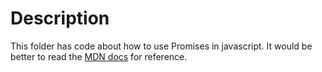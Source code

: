 # Description

This folder has code about how to use Promises in javascript.
It would be better to read the [MDN docs](https://developer.mozilla.org/en-US/docs/Web/JavaScript/Reference/Global_Objects/Promise) for reference.

